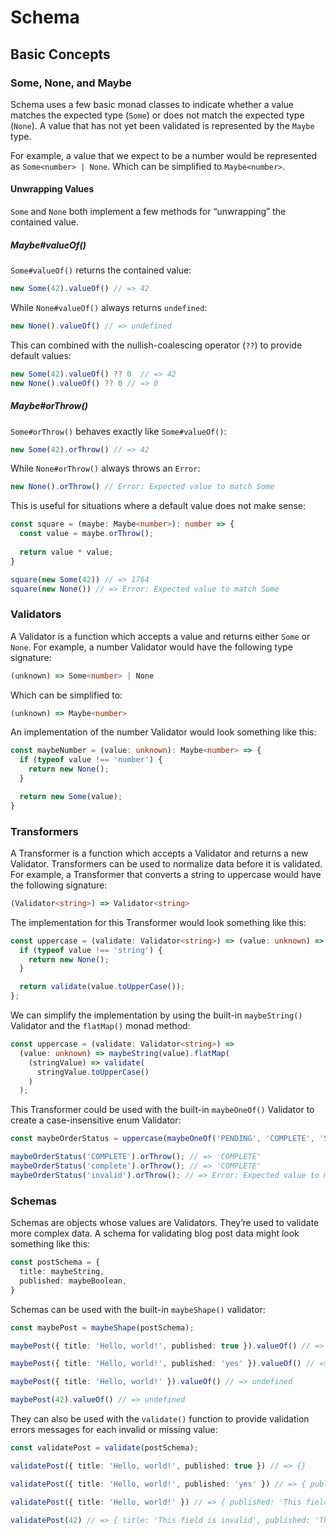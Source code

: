 # Schema

## Basic Concepts

### Some, None, and Maybe

Schema uses a few basic monad classes to indicate whether a value matches the expected type (`Some`) or does not match the expected type (`None`). A value that has not yet been validated is represented by the `Maybe` type.

For example, a value that we expect to be a number would be represented as `Some<number> | None`. Which can be simplified to `Maybe<number>`.

#### Unwrapping Values

`Some` and `None` both implement a few methods for “unwrapping” the contained value.

##### Maybe#valueOf()

`Some#valueOf()` returns the contained value:

```typescript
new Some(42).valueOf() // => 42
```

While `None#valueOf()` always returns `undefined`:

```typescript
new None().valueOf() // => undefined
```

This can combined with the nullish-coalescing operator (`??`) to provide default values:

```typescript
new Some(42).valueOf() ?? 0  // => 42
new None().valueOf() ?? 0 // => 0
```

##### Maybe#orThrow()

`Some#orThrow()` behaves exactly like `Some#valueOf()`:

```typescript
new Some(42).orThrow() // => 42
```

While `None#orThrow()` always throws an `Error`:

```typescript
new None().orThrow() // Error: Expected value to match Some
```

This is useful for situations where a default value does not make sense:

```typescript
const square = (maybe: Maybe<number>): number => {
  const value = maybe.orThrow();
  
  return value * value;
}

square(new Some(42)) // => 1764
square(new None()) // => Error: Expected value to match Some
```


### Validators

A Validator is a function which accepts a value and returns either `Some` or `None`. For example, a number Validator would have the following type signature:
 
```typescript
(unknown) => Some<number> | None
```

Which can be simplified to:

```typescript
(unknown) => Maybe<number>
```

An implementation of the number Validator would look something like this:

```typescript
const maybeNumber = (value: unknown): Maybe<number> => {
  if (typeof value !== 'number') {
    return new None();
  }

  return new Some(value);
}
```

### Transformers

A Transformer is a function which accepts a Validator and returns a new Validator. Transformers can be used to normalize data before it is validated. For example, a Transformer that converts a string to uppercase would have the following signature:

```typescript
(Validator<string>) => Validator<string>
```

The implementation for this Transformer would look something like this:

```typescript
const uppercase = (validate: Validator<string>) => (value: unknown) => {
  if (typeof value !== 'string') {
    return new None();
  }

  return validate(value.toUpperCase());
};
```

We can simplify the implementation by using the built-in `maybeString()` Validator and the `flatMap()` monad method:

```typescript
const uppercase = (validate: Validator<string>) =>
  (value: unknown) => maybeString(value).flatMap(
    (stringValue) => validate(
      stringValue.toUpperCase()
    )
  );
```

This Transformer could be used with the built-in `maybeOneOf()` Validator to create a case-insensitive enum Validator:

```typescript
const maybeOrderStatus = uppercase(maybeOneOf('PENDING', 'COMPLETE', 'SHIPPED'));

maybeOrderStatus('COMPLETE').orThrow(); // => 'COMPLETE'
maybeOrderStatus('complete').orThrow(); // => 'COMPLETE'
maybeOrderStatus('invalid').orThrow(); // => Error: Expected value to match Some<'PENDING' | 'COMPLETE' | 'SHIPPED'>
```

### Schemas

Schemas are objects whose values are Validators. They’re used to validate more complex data. A schema for validating blog post data might look something like this:

```typescript
const postSchema = {
  title: maybeString,
  published: maybeBoolean,
}
```

Schemas can be used with the built-in `maybeShape()` validator:

```typescript
const maybePost = maybeShape(postSchema);

maybePost({ title: 'Hello, world!', published: true }).valueOf() // => { title: 'Hello, world!', published: true }

maybePost({ title: 'Hello, world!', published: 'yes' }).valueOf() // => undefined

maybePost({ title: 'Hello, world!' }).valueOf() // => undefined

maybePost(42).valueOf() // => undefined
```

They can also be used with the `validate()` function to provide validation errors messages for each invalid or missing value:

```typescript
const validatePost = validate(postSchema);

validatePost({ title: 'Hello, world!', published: true }) // => {}

validatePost({ title: 'Hello, world!', published: 'yes' }) // => { published: 'This field is invalid' }

validatePost({ title: 'Hello, world!' }) // => { published: 'This field is invalid' }

validatePost(42) // => { title: 'This field is invalid', published: 'This field is invalid' }
```
